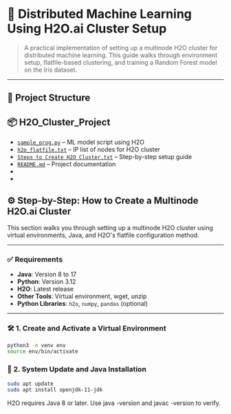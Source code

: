 # 🚀 Distributed Machine Learning Using H2O.ai Cluster Setup

> A practical implementation of setting up a multinode H2O cluster for distributed machine learning. This guide walks through environment setup, flatfile-based clustering, and training a Random Forest model on the Iris dataset.

---

## 📁 Project Structure
## 📦 H2O_Cluster_Project

- [`sample_prog.py`](./sample_prog.py) – ML model script using H2O  
- [`h2o_flatfile.txt`](./h2o_flatfile.txt) – IP list of nodes for H2O cluster  
- [`Steps to Create H2O Cluster.txt`](./Steps%20to%20Create%20H2O%20Cluster.txt) – Step-by-step setup guide  
- [`README.md`](./README.md) – Project documentation
-
-
 ## ⚙️ Step-by-Step: How to Create a Multinode H2O.ai Cluster

This section walks you through setting up a multinode H2O cluster using virtual environments, Java, and H2O's flatfile configuration method.

---

### ✅ Requirements

- **Java**: Version 8 to 17  
- **Python**: Version 3.12  
- **H2O**: Latest release  
- **Other Tools**: Virtual environment, wget, unzip  
- **Python Libraries**: `h2o`, `numpy`, `pandas` (optional)

---

### 🛠️ 1. Create and Activate a Virtual Environment

```bash
python3 -m venv env
source env/bin/activate
```
### 🔄 2. System Update and Java Installation
```bash
sudo apt update
sudo apt install openjdk-11-jdk
```
H2O requires Java 8 or later. Use java -version and javac -version to verify.



